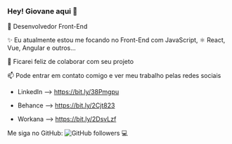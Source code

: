 ### Hey! Giovane aqui 👋
  
🔭 Desenvolvedor Front-End

✨ Eu atualmente estou me focando no Front-End com JavaScript, ⚛️ React, Vue, Angular e outros...<br>

👯 Ficarei feliz de colaborar com seu projeto

📫 Pode entrar em contato comigo e ver meu trabalho pelas redes sociais

- LinkedIn --> https://bit.ly/38Pmgpu

- Behance --> https://bit.ly/2Cjt823

- Workana --> https://bit.ly/2DsvLzf

Me siga no GitHub:
![GitHub followers](https://img.shields.io/github/followers/GiovaneVerbinnen?label=GiovaneVerbinnen&style=social)
💻
